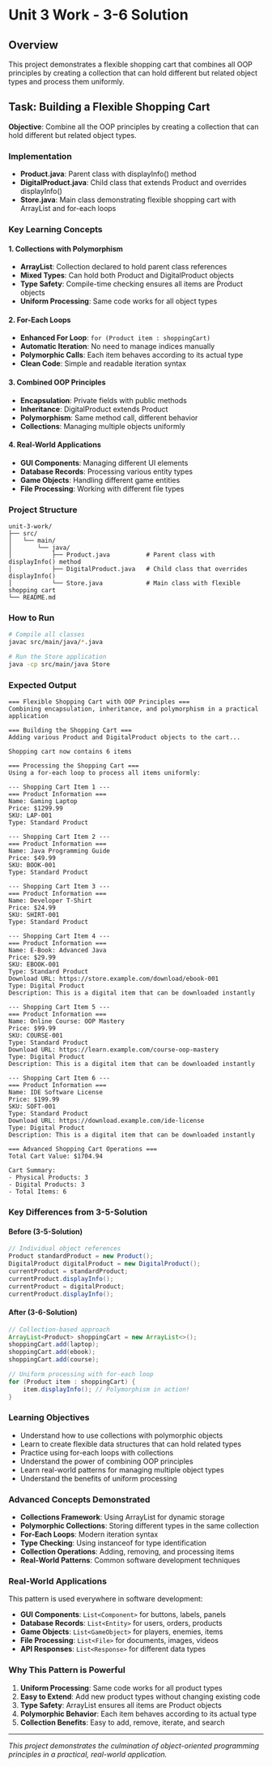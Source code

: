 # Unit 3 Work - 3-6 Solution

## Overview
This project demonstrates a flexible shopping cart that combines all OOP principles by creating a collection that can hold different but related object types and process them uniformly.

## Task: Building a Flexible Shopping Cart
**Objective**: Combine all the OOP principles by creating a collection that can hold different but related object types.

### Implementation
- **Product.java**: Parent class with displayInfo() method
- **DigitalProduct.java**: Child class that extends Product and overrides displayInfo()
- **Store.java**: Main class demonstrating flexible shopping cart with ArrayList and for-each loops

### Key Learning Concepts

#### 1. Collections with Polymorphism
- **ArrayList<Product>**: Collection declared to hold parent class references
- **Mixed Types**: Can hold both Product and DigitalProduct objects
- **Type Safety**: Compile-time checking ensures all items are Product objects
- **Uniform Processing**: Same code works for all object types

#### 2. For-Each Loops
- **Enhanced For Loop**: `for (Product item : shoppingCart)`
- **Automatic Iteration**: No need to manage indices manually
- **Polymorphic Calls**: Each item behaves according to its actual type
- **Clean Code**: Simple and readable iteration syntax

#### 3. Combined OOP Principles
- **Encapsulation**: Private fields with public methods
- **Inheritance**: DigitalProduct extends Product
- **Polymorphism**: Same method call, different behavior
- **Collections**: Managing multiple objects uniformly

#### 4. Real-World Applications
- **GUI Components**: Managing different UI elements
- **Database Records**: Processing various entity types
- **Game Objects**: Handling different game entities
- **File Processing**: Working with different file types

### Project Structure
```
unit-3-work/
├── src/
│   └── main/
│       └── java/
│           ├── Product.java          # Parent class with displayInfo() method
│           ├── DigitalProduct.java   # Child class that overrides displayInfo()
│           └── Store.java            # Main class with flexible shopping cart
└── README.md
```

### How to Run
```bash
# Compile all classes
javac src/main/java/*.java

# Run the Store application
java -cp src/main/java Store
```

### Expected Output
```
=== Flexible Shopping Cart with OOP Principles ===
Combining encapsulation, inheritance, and polymorphism in a practical application

=== Building the Shopping Cart ===
Adding various Product and DigitalProduct objects to the cart...

Shopping cart now contains 6 items

=== Processing the Shopping Cart ===
Using a for-each loop to process all items uniformly:

--- Shopping Cart Item 1 ---
=== Product Information ===
Name: Gaming Laptop
Price: $1299.99
SKU: LAP-001
Type: Standard Product

--- Shopping Cart Item 2 ---
=== Product Information ===
Name: Java Programming Guide
Price: $49.99
SKU: BOOK-001
Type: Standard Product

--- Shopping Cart Item 3 ---
=== Product Information ===
Name: Developer T-Shirt
Price: $24.99
SKU: SHIRT-001
Type: Standard Product

--- Shopping Cart Item 4 ---
=== Product Information ===
Name: E-Book: Advanced Java
Price: $29.99
SKU: EBOOK-001
Type: Standard Product
Download URL: https://store.example.com/download/ebook-001
Type: Digital Product
Description: This is a digital item that can be downloaded instantly

--- Shopping Cart Item 5 ---
=== Product Information ===
Name: Online Course: OOP Mastery
Price: $99.99
SKU: COURSE-001
Type: Standard Product
Download URL: https://learn.example.com/course-oop-mastery
Type: Digital Product
Description: This is a digital item that can be downloaded instantly

--- Shopping Cart Item 6 ---
=== Product Information ===
Name: IDE Software License
Price: $199.99
SKU: SOFT-001
Type: Standard Product
Download URL: https://download.example.com/ide-license
Type: Digital Product
Description: This is a digital item that can be downloaded instantly

=== Advanced Shopping Cart Operations ===
Total Cart Value: $1704.94

Cart Summary:
- Physical Products: 3
- Digital Products: 3
- Total Items: 6
```

### Key Differences from 3-5-Solution

#### Before (3-5-Solution)
```java
// Individual object references
Product standardProduct = new Product();
DigitalProduct digitalProduct = new DigitalProduct();
currentProduct = standardProduct;
currentProduct.displayInfo();
currentProduct = digitalProduct;
currentProduct.displayInfo();
```

#### After (3-6-Solution)
```java
// Collection-based approach
ArrayList<Product> shoppingCart = new ArrayList<>();
shoppingCart.add(laptop);
shoppingCart.add(ebook);
shoppingCart.add(course);

// Uniform processing with for-each loop
for (Product item : shoppingCart) {
    item.displayInfo(); // Polymorphism in action!
}
```

### Learning Objectives
- Understand how to use collections with polymorphic objects
- Learn to create flexible data structures that can hold related types
- Practice using for-each loops with collections
- Understand the power of combining OOP principles
- Learn real-world patterns for managing multiple object types
- Understand the benefits of uniform processing

### Advanced Concepts Demonstrated
- **Collections Framework**: Using ArrayList for dynamic storage
- **Polymorphic Collections**: Storing different types in the same collection
- **For-Each Loops**: Modern iteration syntax
- **Type Checking**: Using instanceof for type identification
- **Collection Operations**: Adding, removing, and processing items
- **Real-World Patterns**: Common software development techniques

### Real-World Applications
This pattern is used everywhere in software development:
- **GUI Components**: `List<Component>` for buttons, labels, panels
- **Database Records**: `List<Entity>` for users, orders, products
- **Game Objects**: `List<GameObject>` for players, enemies, items
- **File Processing**: `List<File>` for documents, images, videos
- **API Responses**: `List<Response>` for different data types

### Why This Pattern is Powerful
1. **Uniform Processing**: Same code works for all product types
2. **Easy to Extend**: Add new product types without changing existing code
3. **Type Safety**: ArrayList ensures all items are Product objects
4. **Polymorphic Behavior**: Each item behaves according to its actual type
5. **Collection Benefits**: Easy to add, remove, iterate, and search

---

*This project demonstrates the culmination of object-oriented programming principles in a practical, real-world application.*
